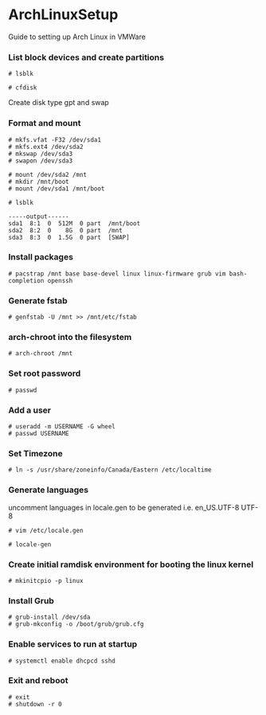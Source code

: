 # ArchLinuxSetup
Guide to setting up Arch Linux in VMWare 

### List block devices and create partitions
```
# lsblk

# cfdisk
```

Create disk type gpt and swap

### Format and mount

```
# mkfs.vfat -F32 /dev/sda1
# mkfs.ext4 /dev/sda2
# mkswap /dev/sda3
# swapon /dev/sda3

# mount /dev/sda2 /mnt
# mkdir /mnt/boot
# mount /dev/sda1 /mnt/boot
```

```
# lsblk

-----output------
sda1  8:1  0  512M  0 part  /mnt/boot
sda2  8:2  0    8G  0 part  /mnt
sda3  8:3  0  1.5G  0 part  [SWAP]
```

### Install packages

```
# pacstrap /mnt base base-devel linux linux-firmware grub vim bash-completion openssh
```

### Generate fstab

```
# genfstab -U /mnt >> /mnt/etc/fstab
```

### arch-chroot into the filesystem

```
# arch-chroot /mnt
```

### Set root password

```
# passwd
```

### Add a user

```
# useradd -m USERNAME -G wheel
# passwd USERNAME
```

### Set Timezone

```
# ln -s /usr/share/zoneinfo/Canada/Eastern /etc/localtime
```

### Generate languages

uncomment languages in locale.gen to be generated i.e. en_US.UTF-8 UTF-8

```
# vim /etc/locale.gen

# locale-gen
```

### Create initial ramdisk environment for booting the linux kernel

```
# mkinitcpio -p linux
```

### Install Grub

```
# grub-install /dev/sda
# grub-mkconfig -o /boot/grub/grub.cfg
```

### Enable services to run at startup

```
# systemctl enable dhcpcd sshd
```

### Exit and reboot

```
# exit
# shutdown -r 0
```
